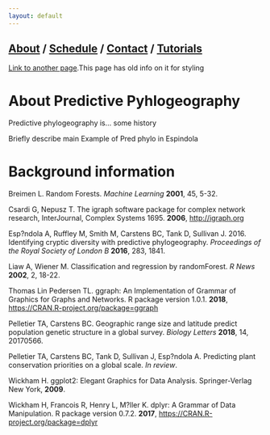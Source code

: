 ```yaml
---
layout: default
---
```

## [About](index.md) / [Schedule](./Schedule.html) / [Contact](./Contact.html) / [Tutorials](./Tutorials.html)

[Link to another page](./another-page.html).This page has old info on it for styling

# About Predictive Pyhlogeography

Predictive phylogeography is... some history

Briefly describe main Example of Pred phylo in Espindola

# Background information

Breimen L. Random Forests. *Machine Learning* **2001**, 45, 5-32.

Csardi G, Nepusz T. The igraph software package for complex network research, InterJournal, Complex Systems 1695. **2006**, http://igraph.org

Esp?ndola A, Ruffley M, Smith M, Carstens BC, Tank D, Sullivan J. 2016. Identifying cryptic diversity with predictive phylogeography. *Proceedings of the Royal Society of London B* **2016**, 283, 1841.

Liaw A, Wiener M. Classification and regression by randomForest. *R News* **2002**, 2, 18-22.

Thomas Lin Pedersen TL. ggraph: An Implementation of Grammar of Graphics for Graphs and Networks. R package version 1.0.1. **2018**, https://CRAN.R-project.org/package=ggraph

Pelletier TA, Carstens BC. Geographic range size and latitude predict population genetic structure in a global survey. *Biology Letters* **2018**, 14, 20170566.

Pelletier TA, Carstens BC, Tank D, Sullivan J, Esp?ndola A. Predicting plant conservation priorities on a global scale. *In review*.

Wickham H. ggplot2: Elegant Graphics for Data Analysis. Springer-Verlag New York, **2009**.

Wickham H, Francois R, Henry L, M?ller K. dplyr: A Grammar of Data Manipulation. R package version 0.7.2. **2017**, https://CRAN.R-project.org/package=dplyr
